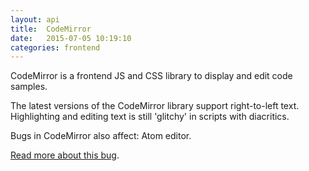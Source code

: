 ```yaml
---
layout: api
title:  CodeMirror
date:   2015-07-05 10:19:10
categories: frontend
---
```


CodeMirror is a frontend JS and CSS library to display and edit code samples.

The latest versions of the CodeMirror library support right-to-left text. Highlighting
and editing text is still 'glitchy' in scripts with diacritics.

Bugs in CodeMirror also affect: Atom editor.

<a href='https://github.com/atom/atom/issues/1849'>Read more about this bug</a>.
